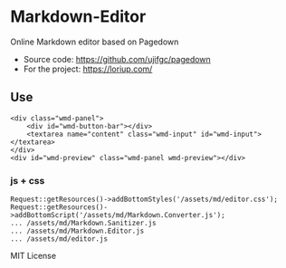 #   Markdown-Editor

Online Markdown editor based on Pagedown 

*   Source code: https://github.com/ujifgc/pagedown
*   For the project: https://loriup.com/

##   Use 

```
<div class="wmd-panel">
    <div id="wmd-button-bar"></div>
    <textarea name="content" class="wmd-input" id="wmd-input"></textarea>
</div>
<div id="wmd-preview" class="wmd-panel wmd-preview"></div>
```

###  js + css

```
Request::getResources()->addBottomStyles('/assets/md/editor.css');  
Request::getResources()->addBottomScript('/assets/md/Markdown.Converter.js'); 
... /assets/md/Markdown.Sanitizer.js
... /assets/md/Markdown.Editor.js
... /assets/md/editor.js
```

MIT License
